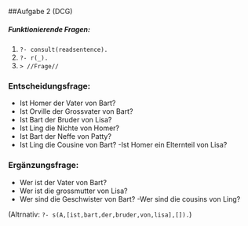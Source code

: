 ##Aufgabe 2 (DCG)

##### Funktionierende Fragen:

1. `?- consult(readsentence).`
2. `?- r(_).`
3. `> //Frage//`


### Entscheidungsfrage:

- Ist Homer der Vater von Bart?
- Ist Orville der Grossvater von Bart?
- Ist Bart der Bruder von Lisa?
- Ist Ling die Nichte von Homer?
- Ist Bart der Neffe von Patty?
- Ist Ling die Cousine von Bart?
-Ist Homer ein Elternteil von Lisa?


### Ergänzungsfrage:

- Wer ist der Vater von Bart?
- Wer ist die grossmutter von Lisa?
- Wer sind die Geschwister von Bart?
 -Wer sind die cousins von Ling?




(Altrnativ: `?- s(A,[ist,bart,der,bruder,von,lisa],[]).`)
